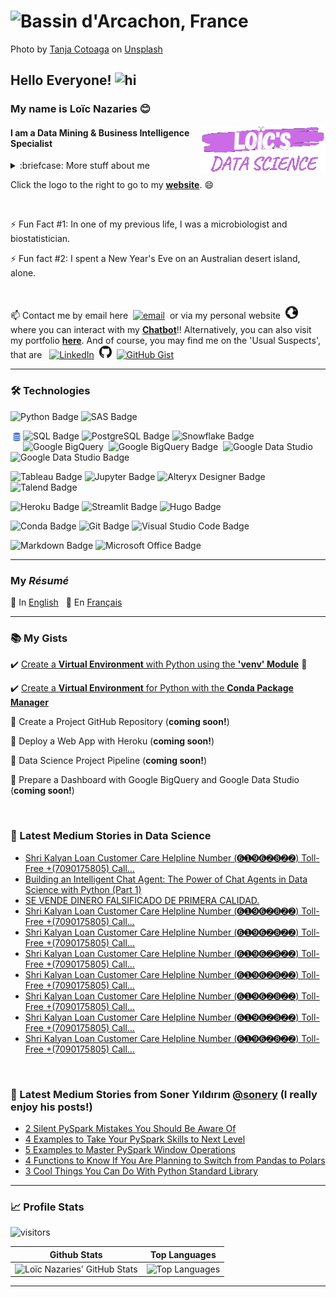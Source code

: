# ![Bassin d'Arcachon, France](https://raw.githubusercontent.com/loic-nazaries/loic-nazaries/main/images/arcachon.jpg "Bassin d'Arcachon, France")

Photo by <a href="https://unsplash.com/@tarafuco?utm_source=unsplash&utm_medium=referral&utm_content=creditCopyText">Tanja Cotoaga</a> on <a href="https://unsplash.com/s/photos/arcachon?utm_source=unsplash&utm_medium=referral&utm_content=creditCopyText">Unsplash</a>

## Hello Everyone! <img alt="hi" width="26" src="https://user-images.githubusercontent.com/1303154/88677602-1635ba80-d120-11ea-84d8-d263ba5fc3c0.gif" />

### My name is Loïc Nazaries :blush:

[<img alt="Loïc's Data Science Logo" align="right" width="200" src="https://raw.githubusercontent.com/loic-nazaries/loic-nazaries/main/images/logo-dark.png" />][website]

#### I am a **Data Mining** & **Business Intelligence** Specialist

<details>
  <summary>
    :briefcase: More stuff about me
  </summary>

> I am a **Data Specialist** with over 10 years of experience in the fields of biostatistics, data exploration (**Data Mining**) and **Machine Learning**. I am passionate about the whole **data life cycle**, from modelling a database to its use in the field of **Business Intelligence** through the creation of simple and impactful visuals such as **dashboards**. Thus, **exploratory data analysis** has the potential to strengthen a faster and more clever decision-making process.

</details>

Click the logo to the right to go to my [**website**](https://loicnazaries.com "Website"). :smile:

&nbsp;

⚡ Fun Fact #1: In one of my previous life, I was a microbiologist and biostatistician.

⚡ Fun fact #2: I spent a New Year's Eve on an Australian desert island, alone.

&nbsp;

:mailbox: Contact me by email here&nbsp;
[![email](https://img.shields.io/badge/-loicnazaries.datascience-red?style=plastic&labelColor=red&logo=gmail&logoColor=white)][email]&nbsp;
or via my personal website&nbsp;
[<img alt="Loïc's Data Science" width="20" src="https://raw.githubusercontent.com/iconic/open-iconic/master/svg/globe.svg" />][contact_website]&nbsp;
where you can interact with my <u>**Chatbot**</u>!!
Alternatively, you can also visit my portfolio [**here**](https://loic-nazaries.github.io/loic-nazaries-portfolio "Loïc Nazaries’ Data Science Portfolio").
And of course, you may find me on the 'Usual Suspects', that are &nbsp;
[<img alt="LinkedIn" width="20" src="https://i.imgur.com/OQUXwNp.jpeg" />][linkedin]&nbsp;
[<img alt="GitHub" width="20" src="https://raw.githubusercontent.com/github/explore/78df643247d429f6cc873026c0622819ad797942/topics/github/github.png" />][github]&nbsp;
[<img alt="GitHub Gist" width="60" src="https://img.shields.io/badge/-Gist-black?style=plastic&labelColor=black&logo=github&logoColor=white" />][github_gist]

---

### :hammer_and_wrench: Technologies

<!-- TODO: Make technologies links takes you to repositories or tutorials -->

![Python Badge](https://img.shields.io/badge/-python-yellow?style=for-the-badge&labelColor=blue&logo=python&logoColor=white)
![SAS Badge](https://img.shields.io/badge/-sas-blue?style=for-the-badge&labelColor=black&logo=sas&logoColor=blue)

<img alt="SQL" align="left" width="20" src="https://raw.githubusercontent.com/github/explore/80688e429a7d4ef2fca1e82350fe8e3517d3494d/topics/sql/sql.png" />![SQL Badge](https://img.shields.io/badge/-sql-blue?style=for-the-badge)
![PostgreSQL Badge](https://img.shields.io/badge/-postgresql-blue?style=for-the-badge&labelColor=white&logo=postgresql&logoColor=blue)
![Snowflake Badge](https://img.shields.io/badge/-snowflake-66ccf4?style=for-the-badge&labelColor=white&logo=snowflake&logoColor=66ccf4)
&nbsp;<img alt="Google BigQuery" width="20" src="https://cdn.worldvectorlogo.com/logos/google-bigquery-logo-1.svg" />&nbsp;&nbsp;![Google BigQuery Badge](https://img.shields.io/badge/-google_bigquery-blue?style=for-the-badge&labelColor=blue&logo=google-big-query&logoColor=blue)
&nbsp;<img alt="Google Data Studio" width="20" src="https://cdn.worldvectorlogo.com/logos/google-data-studio.svg" />&nbsp;&nbsp;![Google Data Studio Badge](https://img.shields.io/badge/-google_data_studio-blue?style=for-the-badge&labelColor=red&logo=google-data-studio&logoColor=red)

![Tableau Badge](https://img.shields.io/badge/-tableau-grey?style=for-the-badge&labelColor=white&logo=tableau&logoColor=grey)
![Jupyter Badge](https://img.shields.io/badge/-jupyter-orange?style=for-the-badge&labelColor=white&logo=jupyter&logoColor=orange)
![Alteryx Designer Badge](https://img.shields.io/badge/-alteryx_designer-69aeea?style=for-the-badge&labelColor=black&logo=altery-designerx&logoColor=69aeea)
![Talend Badge](https://img.shields.io/badge/-talend-blue?style=for-the-badge&labelColor=black&logo=talend&logoColor=green)

![Heroku Badge](https://img.shields.io/badge/-heroku-purple?style=for-the-badge&labelColor=white&logo=heroku&logoColor=purple)
![Streamlit Badge](https://img.shields.io/badge/-streamlit-red?style=for-the-badge&labelColor=white&logo=streamlit&logoColor=red)
![Hugo Badge](https://img.shields.io/badge/-hugo-violet?style=for-the-badge&labelColor=black&logo=hugo&logoColor=violet)

![Conda Badge](https://img.shields.io/badge/-conda-green?style=for-the-badge&labelColor=black&logo=anaconda&logoColor=green)
![Git Badge](https://img.shields.io/badge/-git-red?style=for-the-badge&labelColor=black&logo=git&logoColor=red)
![Visual Studio Code Badge](https://img.shields.io/badge/-visual_studio_code-blue?style=for-the-badge&labelColor=white&logo=visual-studio-code&logoColor=blue)

![Markdown Badge](https://img.shields.io/badge/-markdown-black?style=for-the-badge&labelColor=white&logo=markdown&logoColor=black)
![Microsoft Office Badge](https://img.shields.io/badge/-microsoft_office-red?style=for-the-badge&labelColor=white&logo=microsoft-office&logoColor=red)

<!-- <img alt="Visual Studio Code" align="left" width="26" src="https://raw.githubusercontent.com/github/explore/80688e429a7d4ef2fca1e82350fe8e3517d3494d/topics/visual-studio-code/visual-studio-code.png" />
<img alt="Tableau" align="left" width="26" src="https://cdn.worldvectorlogo.com/logos/tableau-software.svg" />
<img alt="Google" align="left" width="26" src="https://cdn.jsdelivr.net/npm/simple-icons@v3/icons/google.svg" />
&nbsp; -->

---

### My *Résumé*

:paperclip: In [English](https://raw.githubusercontent.com/loic-nazaries/loic-nazaries/main/CV/CV_Nazaries.L_consultant_data_eng.pdf "English CV")
&nbsp;
:paperclip: En [Français](https://raw.githubusercontent.com/loic-nazaries/loic-nazaries/main/CV/CV_Nazaries.L_consultant_data_fr.pdf "CV en français")

---

### :books: My Gists

:heavy_check_mark: [Create a **Virtual Environment** with Python using the **'venv' Module**](https://gist.github.com/loic-nazaries/c25ce9f7b01b107573796b026522a3ad) :snake:

:heavy_check_mark: [Create a **Virtual Environment** for Python with the **Conda Package Manager**](https://gist.github.com/loic-nazaries/b18a908473935243fc23586f35d4bacc)

:red_circle: Create a Project GitHub Repository (**coming soon!**)

:red_circle: Deploy a Web App with Heroku (**coming soon!**)

:red_circle: Data Science Project Pipeline (**coming soon!**)

:red_circle: Prepare a Dashboard with Google BigQuery and Google Data Studio (**coming soon!**)

&nbsp;

### :newspaper: Latest Medium Stories in **Data Science**

<!-- MEDIUM-STORY-LIST:START -->
- [Shri Kalyan Loan Customer Care Helpline Number &lpar;➏➊➒➏➋➑➋➋&rpar; Toll-Free +&lpar;7090175805&rpar; Call…](https://medium.com/@sobrjojgijgefj/shri-kalyan-loan-customer-care-helpline-number-%E2%9E%8F%E2%9E%8A%E2%9E%92%E2%9E%8F%E2%9E%8B%E2%9E%91%E2%9E%8B%E2%9E%8B-toll-free-7090175805-call-2d6ce46dee60?source=rss------data_science-5)
- [Building an Intelligent Chat Agent: The Power of Chat Agents in Data Science with Python &lpar;Part 1&rpar;](https://medium.com/@data95/building-an-intelligent-chat-agent-the-power-of-chat-agents-in-data-science-with-python-part-1-637a3bbab247?source=rss------data_science-5)
- [SE VENDE DINERO FALSIFICADO DE PRIMERA CALIDAD.](https://medium.com/@pauloghernandez280/se-vende-dinero-falsificado-de-primera-calidad-242d9196a720?source=rss------data_science-5)
- [Shri Kalyan Loan Customer Care Helpline Number &lpar;➏➊➒➏➋➑➋➋&rpar; Toll-Free +&lpar;7090175805&rpar; Call…](https://medium.com/@sobrjojgijgefj/shri-kalyan-loan-customer-care-helpline-number-%E2%9E%8F%E2%9E%8A%E2%9E%92%E2%9E%8F%E2%9E%8B%E2%9E%91%E2%9E%8B%E2%9E%8B-toll-free-7090175805-call-082f39bd9887?source=rss------data_science-5)
- [Shri Kalyan Loan Customer Care Helpline Number &lpar;➏➊➒➏➋➑➋➋&rpar; Toll-Free +&lpar;7090175805&rpar; Call…](https://medium.com/@sobrjojgijgefj/shri-kalyan-loan-customer-care-helpline-number-%E2%9E%8F%E2%9E%8A%E2%9E%92%E2%9E%8F%E2%9E%8B%E2%9E%91%E2%9E%8B%E2%9E%8B-toll-free-7090175805-call-473ca9428231?source=rss------data_science-5)
- [Shri Kalyan Loan Customer Care Helpline Number &lpar;➏➊➒➏➋➑➋➋&rpar; Toll-Free +&lpar;7090175805&rpar; Call…](https://medium.com/@sobrjojgijgefj/shri-kalyan-loan-customer-care-helpline-number-%E2%9E%8F%E2%9E%8A%E2%9E%92%E2%9E%8F%E2%9E%8B%E2%9E%91%E2%9E%8B%E2%9E%8B-toll-free-7090175805-call-0126e59ca16b?source=rss------data_science-5)
- [Shri Kalyan Loan Customer Care Helpline Number &lpar;➏➊➒➏➋➑➋➋&rpar; Toll-Free +&lpar;7090175805&rpar; Call…](https://medium.com/@sobrjojgijgefj/shri-kalyan-loan-customer-care-helpline-number-%E2%9E%8F%E2%9E%8A%E2%9E%92%E2%9E%8F%E2%9E%8B%E2%9E%91%E2%9E%8B%E2%9E%8B-toll-free-7090175805-call-8c0731a59009?source=rss------data_science-5)
- [Shri Kalyan Loan Customer Care Helpline Number &lpar;➏➊➒➏➋➑➋➋&rpar; Toll-Free +&lpar;7090175805&rpar; Call…](https://medium.com/@sobrjojgijgefj/shri-kalyan-loan-customer-care-helpline-number-%E2%9E%8F%E2%9E%8A%E2%9E%92%E2%9E%8F%E2%9E%8B%E2%9E%91%E2%9E%8B%E2%9E%8B-toll-free-7090175805-call-e3f4aee0fce0?source=rss------data_science-5)
- [Shri Kalyan Loan Customer Care Helpline Number &lpar;➏➊➒➏➋➑➋➋&rpar; Toll-Free +&lpar;7090175805&rpar; Call…](https://medium.com/@sobrjojgijgefj/shri-kalyan-loan-customer-care-helpline-number-%E2%9E%8F%E2%9E%8A%E2%9E%92%E2%9E%8F%E2%9E%8B%E2%9E%91%E2%9E%8B%E2%9E%8B-toll-free-7090175805-call-4bc97c4fc088?source=rss------data_science-5)
- [Shri Kalyan Loan Customer Care Helpline Number &lpar;➏➊➒➏➋➑➋➋&rpar; Toll-Free +&lpar;7090175805&rpar; Call…](https://medium.com/@sobrjojgijgefj/shri-kalyan-loan-customer-care-helpline-number-%E2%9E%8F%E2%9E%8A%E2%9E%92%E2%9E%8F%E2%9E%8B%E2%9E%91%E2%9E%8B%E2%9E%8B-toll-free-7090175805-call-41001aed1208?source=rss------data_science-5)
<!-- MEDIUM-STORY-LIST:END -->

&nbsp;

### :newspaper: Latest Medium Stories from **Soner Yıldırım** [@sonery](https://sonery.medium.com) (I really enjoy his posts!)

<!-- MEDIUM-STORY-LIST-SONERY:START -->
- [2 Silent PySpark Mistakes You Should Be Aware Of](https://towardsdatascience.com/2-silent-pyspark-mistakes-you-should-be-aware-of-de52c3a188c4?source=rss-2cf6b549448------2)
- [4 Examples to Take Your PySpark Skills to Next Level](https://towardsdatascience.com/4-examples-to-take-your-pyspark-skills-to-next-level-2a04cbe6e630?source=rss-2cf6b549448------2)
- [5 Examples to Master PySpark Window Operations](https://towardsdatascience.com/5-examples-to-master-pyspark-window-operations-26583066e227?source=rss-2cf6b549448------2)
- [4 Functions to Know If You Are Planning to Switch from Pandas to Polars](https://towardsdatascience.com/4-functions-to-know-if-you-are-planning-to-switch-from-pandas-to-polars-094a04bb4ec8?source=rss-2cf6b549448------2)
- [3 Cool Things You Can Do With Python Standard Library](https://sonery.medium.com/3-cool-things-you-can-do-with-python-standard-library-35f773019497?source=rss-2cf6b549448------2)
<!-- MEDIUM-STORY-LIST-SONERY:END -->

---

### :chart_with_upwards_trend: Profile Stats

![visitors](https://visitor-badge.glitch.me/badge?page_id=loic-nazaries.loic-nazaries)

| Github Stats                                                                                                                                                        | Top Languages                                                                                                                                                                                                                                                            |
| ------------------------------------------------------------------------------------------------------------------------------------------------------------------- | ------------------------------------------------------------------------------------------------------------------------------------------------------------------------------------------------------------------------------------------------------------------------ |
| ![Loïc Nazaries' GitHub Stats](https://github-readme-stats.vercel.app/api?username=loic-nazaries&count_private=true&theme=dracula&show_icons=true&hide_title=false) | ![Top Languages](https://github-readme-stats.vercel.app/api/top-langs/?username=loic-nazaries&exclude_repo=starter_repo,streamlit_heroku_example,awesome-markdown,jupyterlab-git,binder_test,my-first-binder,ipenywis,github-readme-stats&langs_count=10&layout=compact) |

---

<!-- links to social media accounts -->
[website]: https://www.loicnazaries.com "Loïc's Data Science"
[email]: mailto:loicnazaries.datascience@gmail.com "Google Mail"
[contact_website]: https://www.loicnazaries.com/#contact "Contact Me"
[linkedin]: https://www.linkedin.com/in/loic-nazaries "LinkedIn"
[github]: https://github.com/loic-nazaries "GitHub"
[github_gist]: https://gist.github.com/loic-nazaries "GitHub Gist"
